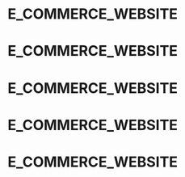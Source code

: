 # E_COMMERCE_WEBSITE
# E_COMMERCE_WEBSITE
# E_COMMERCE_WEBSITE
# E_COMMERCE_WEBSITE
# E_COMMERCE_WEBSITE
